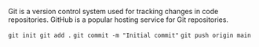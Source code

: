 Git is a version control system used for tracking changes in code repositories. GitHub is a popular hosting service for Git repositories.

`git init git add .` 
`git commit -m "Initial commit"`
`git push origin main`

